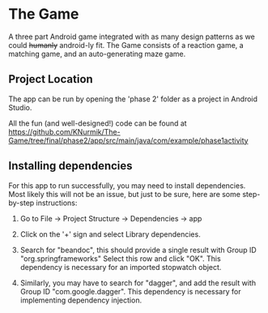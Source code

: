 # The Game

A three part Android game integrated with as many design patterns as we could ~~humanly~~ android-ly fit. The Game consists of a reaction game, a matching game, and an auto-generating maze game. 

## Project Location

The app can be run by opening the 'phase 2' folder as a project in Android Studio.

All the fun (and well-designed!) code can be found at https://github.com/KNurmik/The-Game/tree/final/phase2/app/src/main/java/com/example/phase1activity

## Installing dependencies

For this app to run successfully, you may need to install dependencies. Most likely this will not be an issue, but just to be sure, here are some step-by-step instructions:

1. Go to File -> Project Structure -> Dependencies -> app

2. Click on the '+' sign and select Library dependencies.

3. Search for "beandoc", this should provide a single result with Group ID "org.springframeworks" Select this row and click "OK". This dependency is necessary for an imported stopwatch object.

4. Similarly, you may have to search for "dagger", and add the result with Group ID "com.google.dagger". This dependency is necessary for implementing dependency injection.
